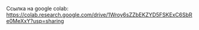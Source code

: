 Ссылка на google colab: https://colab.research.google.com/drive/1Wroy6sZZbEKZYD5FSKExC6SbRe0MeXxY?usp=sharing
